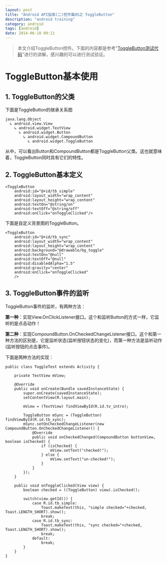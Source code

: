 ```yaml
---
layout: post
title: "Android API指南(二)控件篇05之 ToggleButton"
description: "android training"
category: android
tags: [android]
date: 2014-06-10 09:11
---
```



> 本文介绍ToggleButton控件。下面的内容都是参考"[ToggleButton测试代码](https://github.com/wangkuiwu/android_applets/tree/master/api_guide/ui/widgets/ToggleButton/ToggleTest)"进行的讲解，感兴趣的可以进行测试验证。


<a name="anchor1"></a>
# ToggleButton基本使用

## 1. ToggleButton的父类

下面是ToggleButton的继承关系图

    java.lang.Object
      ↳ android.view.View
        ↳ android.widget.TextView
          ↳ android.widget.Button
            ↳ android.widget.CompoundButton
              ↳ android.widget.ToggleButton

从中，可以看出Button和CompoundButton都是ToggleButton父类。这也就意味着，ToggleButton同时具有它们的特性。


## 2. ToggleButton基本定义


    <ToggleButton 
        android:id="@+id/tb_simple"
        android:layout_width="wrap_content"
        android:layout_height="wrap_content"
        android:textOn="@string/on"
        android:textOff="@string/off"
        android:onClick="onToggleClicked"/>

下面是自定义背景图的ToggleButton。

    <ToggleButton  
        android:id="@+id/tb_sync"
        android:layout_width="wrap_content"
        android:layout_height="wrap_content"
        android:background="@drawable/bg_toggle"
        android:textOn="@null"
        android:textOff="@null"
        android:disabledAlpha="1.5"
        android:gravity="center"
        android:onClick="onToggleClicked"
        />


## 3. ToggleButton事件的监听

ToggleButton事件的监听，有两种方法：

**第一种**：实现View.OnClickListener接口。这个和监听Button的方式一样，它监听的是点击动作！

**第二种**：实现CompoundButton.OnCheckedChangeListener接口。这个和第一种方法的区别是，它是监听状态(监听按钮状态的变化)，而第一种方法是监听动作(监听按钮的点击事件)。

下面是两种方法的实现：

    public class ToggleTest extends Activity {

        private TextView mView;

        @Override
        public void onCreate(Bundle savedInstanceState) {
            super.onCreate(savedInstanceState);
            setContentView(R.layout.main);

            mView = (TextView) findViewById(R.id.tv_intro);

            ToggleButton mSync = (ToggleButton) findViewById(R.id.tb_sync);
            mSync.setOnCheckedChangeListener(new CompoundButton.OnCheckedChangeListener() {
                @Override
                public void onCheckedChanged(CompoundButton buttonView, boolean isChecked) {
                    if (isChecked) {
                        mView.setText("checked!");
                    } else {
                        mView.setText("un-checked!");
                    }   
                }   
            }); 
        }   

        public void onToggleClicked(View view) {
            boolean checked = ((ToggleButton) view).isChecked();
             
            switch(view.getId()) {
                case R.id.tb_simple:
                    Toast.makeText(this, "simple checked="+checked, Toast.LENGTH_SHORT).show();
                    break;
                case R.id.tb_sync:
                    Toast.makeText(this, "sync checked="+checked, Toast.LENGTH_SHORT).show();
                    break;
                default:
                    break;
            }   
        }   
    }

